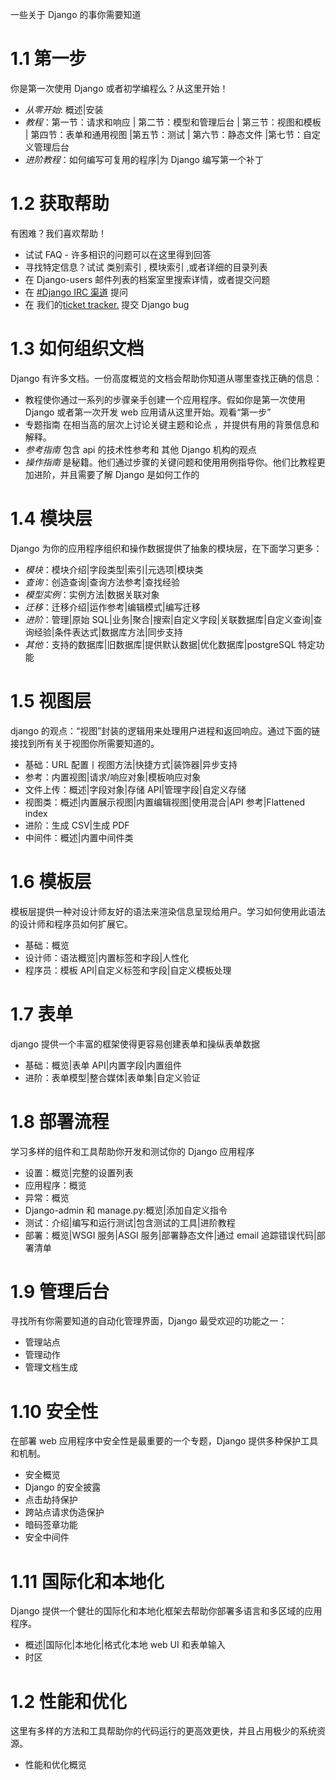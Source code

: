 一些关于 Django 的事你需要知道

# 1.1 第一步

你是第一次使用 Django 或者初学编程么？从这里开始！

-   _从零开始_: 概述|安装
-   _教程_：第一节：请求和响应 | 第二节：模型和管理后台 | 第三节：视图和模板 | 第四节：表单和通用视图 |第五节：测试 | 第六节：静态文件 |第七节：自定义管理后台
-   _进阶教程_：如何编写可复用的程序|为 Django 编写第一个补丁

# 1.2 获取帮助

有困难？我们喜欢帮助！

-   试试 FAQ - 许多相识的问题可以在这里得到回答
-   寻找特定信息？试试 类别索引 , 模块索引 ,或者详细的目录列表
-   在 Django-users 邮件列表的档案室里搜索详情，或者提交问题
-   在 [#Django IRC 渠道](https://irc.freenode.net/django) 提问
-   在 我们的[ticket tracker.](https://code.djangoproject.com/) 提交 Django bug

# 1.3 如何组织文档

Django 有许多文档。一份高度概览的文档会帮助你知道从哪里查找正确的信息：

-   教程使你通过一系列的步骤亲手创建一个应用程序。假如你是第一次使用 Django 或者第一次开发 web 应用请从这里开始。观看“第一步”
-   专题指南 在相当高的层次上讨论关键主题和论点 ，并提供有用的背景信息和解释。
-   _参考指南_ 包含 api 的技术性参考和 其他 Django 机构的观点
-   _操作指南_ 是秘籍。他们通过步骤的关键问题和使用用例指导你。他们比教程更加进阶，并且需要了解 Django 是如何工作的

# 1.4 模块层

Django 为你的应用程序组织和操作数据提供了抽象的模块层，在下面学习更多：

-   _模块_：模块介绍|字段类型|索引|元选项|模块类
-   _查询_：创造查询|查询方法参考|查找经验
-   _模型实例_：实例方法|数据关联对象
-   _迁移_：迁移介绍|运作参考|编辑模式|编写迁移
-   _进阶_：管理|原始 SQL|业务|聚合|搜索|自定义字段|关联数据库|自定义查询|查询经验|条件表达式|数据库方法|同步支持
-   _其他_：支持的数据库|旧数据库|提供默认数据|优化数据库|postgreSQL 特定功能

# 1.5 视图层

django 的观点：“视图”封装的逻辑用来处理用户进程和返回响应。通过下面的链接找到所有关于视图你所需要知道的。

-   基础：URL 配置丨视图方法|快捷方式|装饰器|异步支持
-   参考：内置视图|请求/响应对象|模板响应对象
-   文件上传：概述|字段对象|存储 API|管理字段|自定义存储
-   视图类：概述|内置展示视图|内置编辑视图|使用混合|API 参考|Flattened index
-   进阶：生成 CSV|生成 PDF
-   中间件：概述|内置中间件类

# 1.6 模板层

模板层提供一种对设计师友好的语法来渲染信息呈现给用户。学习如何使用此语法的设计师和程序员如何扩展它。

-   基础：概览
-   设计师：语法概览|内置标签和字段|人性化
-   程序员：模板 API|自定义标签和字段|自定义模板处理

# 1.7 表单

django 提供一个丰富的框架使得更容易创建表单和操纵表单数据

-   基础：概览|表单 API|内置字段|内置组件
-   进阶：表单模型|整合媒体|表单集|自定义验证

# 1.8 部署流程

学习多样的组件和工具帮助你开发和测试你的 Django 应用程序

-   设置：概览|完整的设置列表
-   应用程序：概览
-   异常：概览
-   Django-admin 和 manage.py:概览|添加自定义指令
-   测试：介绍|编写和运行测试|包含测试的工具|进阶教程
-   部署：概览|WSGI 服务|ASGI 服务|部署静态文件|通过 email 追踪错误代码|部署清单

# 1.9 管理后台

寻找所有你需要知道的自动化管理界面，Django 最受欢迎的功能之一：

-   管理站点
-   管理动作
-   管理文档生成

# 1.10 安全性

在部署 web 应用程序中安全性是最重要的一个专题，Django 提供多种保护工具和机制。

-   安全概览
-   Django 的安全披露
-   点击劫持保护
-   跨站点请求伪造保护
-   暗码签章功能
-   安全中间件

# 1.11 国际化和本地化

Django 提供一个健壮的国际化和本地化框架去帮助你部署多语言和多区域的应用程序。

-   概述|国际化|本地化|格式化本地 web UI 和表单输入
-   时区

# 1.2 性能和优化

这里有多样的方法和工具帮助你的代码运行的更高效更快，并且占用极少的系统资源。

-   性能和优化概览

